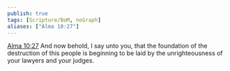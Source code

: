 ```yaml
---
publish: true
tags: [Scripture/BoM, noGraph]
aliases: ["Alma 10:27"]
---
```

[Alma 10:27](https://churchofjesuschrist.org/study/scriptures/bofm/alma/10?lang=eng&id=p27#p27) And now behold, I say unto you, that the foundation of the destruction of this people is beginning to be laid by the unrighteousness of your lawyers and your judges.
